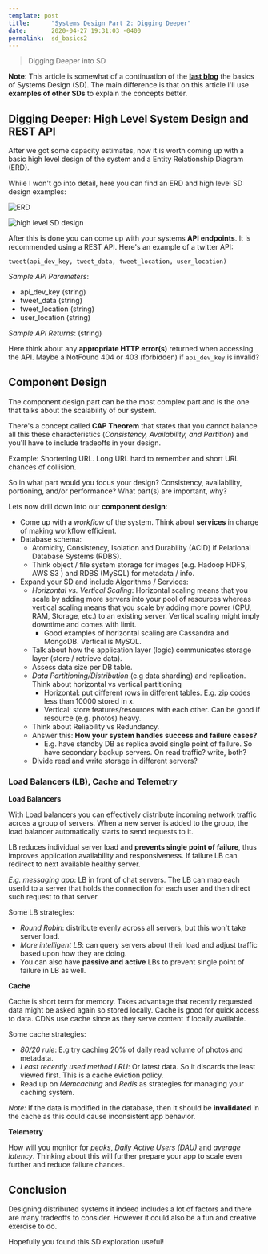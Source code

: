 ```yaml
---
template: post
title:      "Systems Design Part 2: Digging Deeper"
date:       2020-04-27 19:31:03 -0400
permalink:  sd_basics2
---
```


> Digging Deeper into SD 

**Note**: This article is somewhat of a continuation of the [**last blog**](http://fbohz.com/sd_basics1) the basics of Systems Design (SD). The main difference is that on this article I'll use **examples of other SDs** to explain the concepts better.


## Digging Deeper: High Level System Design and REST API

After we got some capacity estimates, now it is worth coming up with a basic high level design of the system and a Entity Relationship Diagram (ERD).

While I won't go into detail, here you can find an ERD and high level SD design examples: 

![ERD](https://user-images.githubusercontent.com/15071636/80003020-073ace80-8486-11ea-8223-b1a4f67ce7ce.png) 


![high level SD design](https://user-images.githubusercontent.com/15071636/80003150-34877c80-8486-11ea-9d3f-6b5b37041589.png) 

After this is done you can come up with your systems **API endpoints**. It is recommended using a REST API. Here's an example of a twitter API:

`tweet(api_dev_key, tweet_data, tweet_location, user_location)`

*Sample API Parameters*:
- api_dev_key (string)
- tweet_data (string)
- tweet_location (string)
- user_location (string)

*Sample API Returns*: (string)

Here think about any **appropriate HTTP error(s)** returned when accessing the API. Maybe a NotFound 404 or 403 (forbidden) if `api_dev_key` is invalid?

## Component Design

The component design part can be the most complex part and is the one that talks about the scalability of our system.

There's a concept called **CAP Theorem** that states that you cannot balance all this these characteristics (*Consistency, Availability, and Partition*) and you'll have to include tradeoffs in your design. 

Example: Shortening URL. Long URL hard to remember and short URL chances of collision.

So in what part would you focus your design? Consistency, availability, portioning, and/or performance? What part(s) are important, why? 

Lets now drill down into our **component design**:
  - Come up with a *workflow* of the system. Think about **services** in charge of making workflow efficient.
  - Database schema:
    - Atomicity, Consistency, Isolation and Durability (ACID) if Relational Database Systems (RDBS).
    - Think object / file system storage for images (e.g. Hadoop HDFS, AWS S3 ) and RDBS (MySQL) for metadata / info.
  - Expand your SD and include Algorithms / Services:
    - *Horizontal vs. Vertical Scaling*: Horizontal scaling means that you scale by adding more servers into your pool of resources whereas vertical scaling means that you scale by adding more power (CPU, RAM, Storage, etc.) to an existing server. Vertical scaling might imply downtime and comes with limit.
      - Good examples of horizontal scaling are Cassandra and MongoDB. Vertical is MySQL.
    - Talk about how the application layer (logic) communicates storage layer (store / retrieve data).
    - Assess data size per DB table.
    - *Data Partitioning/Distribution* (e.g data sharding) and replication. Think about horizontal vs vertical partitioning
      - Horizontal: put different rows in different tables. E.g. zip codes less than 10000 stored in x.
      - Vertical: store features/resources with each other. Can be good if resource (e.g. photos) heavy.
    - Think about Reliability vs Redundancy.
    - Answer this: **How your system handles success and failure cases?**
      - E.g. have standby DB as replica avoid single point of failure. So have secondary backup servers. On read traffic? write, both?
     - Divide read and write storage in different servers?

### Load Balancers (LB), Cache and Telemetry

**Load Balancers**

With Load balancers you can effectively distribute incoming network traffic across a group of  servers. When a new server is added to the group, the load balancer automatically starts to send requests to it.

LB reduces individual server load and **prevents single point of failure**, thus improves application availability and responsiveness. If failure LB can redirect to next available healthy server.

*E.g. messaging app*: LB in front of chat servers. The LB can map each userId to a server that holds the connection for each user and then direct such request to that server.

Some LB strategies:
  - *Round Robin*: distribute evenly across all servers, but this won't take server load.
  - *More intelligent LB*: can query servers about their load and adjust traffic based upon how they are doing.
  - You can also have **passive and active** LBs to prevent single point of failure in LB as well. 

**Cache**

Cache is short term for memory. Takes advantage that recently requested data might be asked again so stored locally. Cache is good for quick access to data. CDNs use cache since as they serve content if locally available.

Some cache strategies: 
  - *80/20 rule*: E.g try caching 20% of daily read volume of photos and metadata.
  - *Least recently used method LRU*: Or latest data. So it discards the least viewed first. This is a cache eviction policy.
  - Read up on *Memcaching* and *Redis* as strategies for managing your caching system.

 *Note:* If the data is modified in the database, then it should be **invalidated** in the cache as this could cause inconsistent app behavior.

**Telemetry**

How will you monitor for *peaks*, *Daily Active Users (DAU)* and *average latency*. Thinking about this will further prepare your app to scale even further and reduce failure chances.

## Conclusion

Designing distributed systems it indeed includes a lot of factors and there are many tradeoffs to consider. However it could also be a fun and creative exercise to do.

Hopefully you found this SD exploration useful!